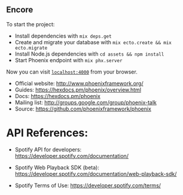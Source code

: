 ## Encore

To start the project:

  * Install dependencies with `mix deps.get`
  * Create and migrate your database with `mix ecto.create && mix ecto.migrate`
  * Install Node.js dependencies with `cd assets && npm install`
  * Start Phoenix endpoint with `mix phx.server`

Now you can visit [`localhost:4000`](http://localhost:4000) from your browser.

  * Official website: http://www.phoenixframework.org/
  * Guides: https://hexdocs.pm/phoenix/overview.html
  * Docs: https://hexdocs.pm/phoenix
  * Mailing list: http://groups.google.com/group/phoenix-talk
  * Source: https://github.com/phoenixframework/phoenix


# API References:

  * Spotify API for developers: https://developer.spotify.com/documentation/
  * Spotify Web Playback SDK (beta): https://developer.spotify.com/documentation/web-playback-sdk/
  
  * Spotify Terms of Use: https://developer.spotify.com/terms/
